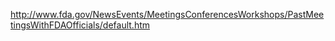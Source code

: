 http://www.fda.gov/NewsEvents/MeetingsConferencesWorkshops/PastMeetingsWithFDAOfficials/default.htm
